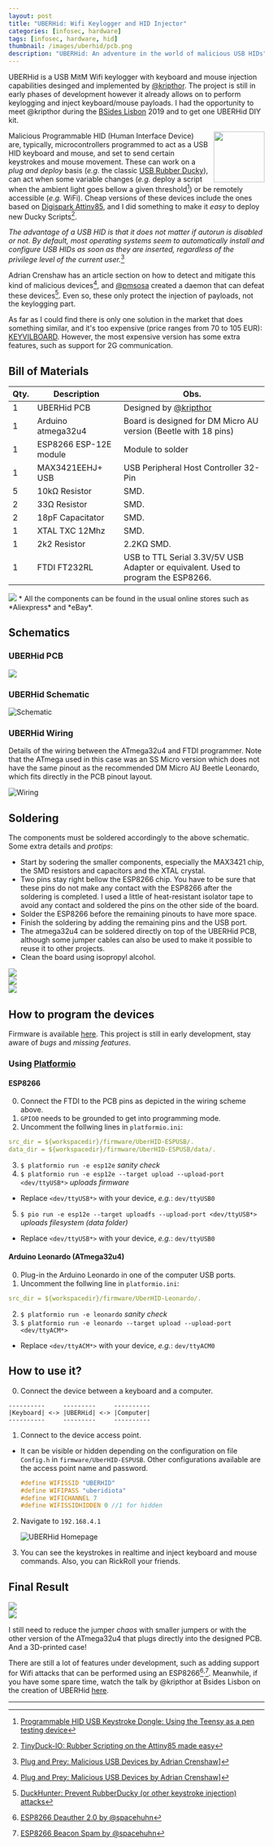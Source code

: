 ```yaml
---
layout: post
title: "UBERHid: Wifi Keylogger and HID Injector"
categories: [infosec, hardware]
tags: [infosec, hardware, hid]
thumbnail: /images/uberhid/pcb.png
description: "UBERHid: An adventure in the world of malicious USB HIDs"
---
```


UBERHid is a USB MitM Wifi keylogger with keyboard and mouse injection capabilities desinged and implemented by [@kripthor](https://twitter.com/kripthor). The project is still in early phases of development however it already allows on to perform keylogging and inject keyboard/mouse payloads. I had the opportunity to meet @kripthor during the [BSides Lisbon](https://bsideslisbon.org/) 2019 and to get one UBERHid DIY kit.

<!--more-->

<img src="/images/uberhid/logo-small.png" style="width:100px; padding-left:8px" align="right">

Malicious Programmable HID (Human Interface Device) are, typically, microcontrollers programmed to act as a USB HID keyboard and mouse, and set to send certain keystrokes and mouse movement. These can work on a _plug and deploy_ basis (_e.g._ the classic [USB Rubber Ducky](https://shop.hak5.org/products/usb-rubber-ducky-deluxe)), can act when some variable changes (_e.g._ deploy a script when the ambient light goes bellow a given threshold[^5]) or be remotely accessible (_e.g._ WiFi). Cheap versions of these devices include the ones based on [Digispark Attiny85](https://hackaday.com/2018/09/17/diy-rubber-ducky-is-as-cheap-as-its-namesake/), and I did something to make it _easy_ to deploy new Ducky Scripts[^6].

_The advantage of a USB HID is that it does not matter if autorun is disabled or not. By default, most operating systems seem to automatically install and configure USB HIDs as soon as they are inserted, regardless of the privilege level of the current user._[^1]

Adrian Crenshaw has an article section on how to detect and mitigate this kind of malicious devices[^1], and [@pmsosa](https://github.com/pmsosa) created a daemon that can defeat these devices[^4]. Even so, these only protect the injection of payloads, not the keylogging part.

As far as I could find there is only one solution in the market that does something similar, and it's too expensive (price ranges from 70 to 105 EUR): [KEYVILBOARD](https://keyvilboard.nl/en/). However, the most expensive version has some extra features, such as support for 2G communication.

## Bill of Materials

| Qty. | Description            | Obs.                                                                              |
| ---- | ---------------------- | --------------------------------------------------------------------------------- |
| 1    | UBERHid PCB            | Designed by [@kripthor](https://github.com/kripthor/UberHid/)                     |
| 1    | Arduino atmega32u4     | Board is designed for DM Micro AU version (Beetle with 18 pins)                   |
| 1    | ESP8266 ESP-12E module | Module to solder                                                                  |
| 1    | MAX3421EEHJ+ USB       | USB Peripheral Host Controller 32-Pin                                             |
| 5    | 10kΩ Resistor          | SMD.                                                                              |
| 2    | 33Ω Resistor           | SMD.                                                                              |
| 2    | 18pF Capacitator       | SMD.                                                                              |
| 1    | XTAL TXC 12Mhz         | SMD.                                                                              |
| 1    | 2k2 Resistor           | 2.2KΩ SMD.                                                                        |
| 1    | FTDI FT232RL           | USB to TTL Serial 3.3V/5V USB Adapter or equivalent. Used to program the ESP8266. |

<img src="/images/uberhid/parts.jpg" style="max-width:400px;">
* All the components can be found in the usual online stores such as *Aliexpress* and *eBay*.

## Schematics

### UBERHid PCB

<img src="/images/uberhid/pcb.png" style="max-width:400px;">

### UBERHid Schematic

![Schematic](/images/uberhid/uberhid-schematic.png)

### UBERHid Wiring

Details of the wiring between the ATmega32u4 and FTDI programmer. Note that the ATmega used in this case was an SS Micro version which does not have the same pinout as the recommended DM Micro AU Beetle Leonardo, which fits directly in the PCB pinout layout.

![Wiring](/images/uberhid/wiring.png)

## Soldering

The components must be soldered accordingly to the above schematic. Some extra details and _protips_:

- Start by sodering the smaller components, especially the MAX3421 chip, the SMD resistors and capacitors and the XTAL crystal.
- Two pins stay right bellow the ESP8266 chip. You have to be sure that these pins do not make any contact with the ESP8266 after the soldering is completed. I used a little of heat-resistant isolator tape to avoid any contact and soldered the pins on the other side of the board.
- Solder the ESP8266 before the remaining pinouts to have more space.
- Finish the soldering by adding the remaining pins and the USB port.
- The atmega32u4 can be soldered directly on top of the UBERHid PCB, although some jumper cables can also be used to make it possible to reuse it to other projects.
- Clean the board using isopropyl alcohol.

<div class="imgsdiv">
    <div class="row">
        <div class="column">
            <img src="/images/uberhid/front.jpg">
        </div>
        <div class="column">
            <img src="/images/uberhid/back.jpg">
        </div>
        <div class="column">
            <img src="/images/uberhid/devices.jpg">
        </div>
    </div>
</div>

## How to program the devices

Firmware is available [here](https://github.com/kripthor/UberHid). This project is still in early development, stay aware of _bugs_ and _missing features_.

### Using [Platformio](https://platformio.org/)

#### ESP8266

0. Connect the FTDI to the PCB pins as depicted in the wiring scheme above.
1. `GPIO0` needs to be grounded to get into programming mode.
2. Uncomment the follwing lines in `platformio.ini`:

```yaml
src_dir = ${workspacedir}/firmware/UberHID-ESPUSB/.
data_dir = ${workspacedir}/firmware/UberHID-ESPUSB/data/.
```

3. `$ platformio run -e esp12e` _sanity check_
4. `$ platformio run -e esp12e --target upload --upload-port <dev/ttyUSB*>` _uploads firmware_

- Replace `<dev/ttyUSB*>` with your device, _e.g._: `dev/ttyUSB0`

5. `$ pio run -e esp12e --target uploadfs --upload-port <dev/ttyUSB*>` _uploads filesystem (data folder)_

- Replace `<dev/ttyUSB*>` with your device, _e.g._: `dev/ttyUSB0`

#### Arduino Leonardo (ATmega32u4)

0. Plug-in the Arduino Leonardo in one of the computer USB ports.
1. Uncomment the follwing line in `platformio.ini`:

```yaml
src_dir = ${workspacedir}/firmware/UberHID-Leonardo/.
```

2. `$ platformio run -e leonardo` _sanity check_
3. `$ platformio run -e leonardo --target upload --upload-port <dev/ttyACM*>`

- Replace `<dev/ttyACM*>` with your device, _e.g._: `dev/ttyACM0`

## How to use it?

0. Connect the device between a keyboard and a computer.

```
----------     ---------     ----------
|Keyboard| <-> |UBERHid| <-> |Computer|
----------     ---------     ----------
```

1. Connect to the device access point.

- It can be visible or hidden depending on the configuration on file `Config.h` in `firmware/UberHID-ESPUSB`. Other configurations available are the access point name and password.

  ```c
  #define WIFISSID "UBERHID"
  #define WIFIPASS "uberidiota"
  #define WIFICHANNEL 7
  #define WIFISSIDHIDDEN 0 //1 for hidden
  ```

2. Navigate to `192.168.4.1`

   ![UBERHid Homepage](/images/uberhid/page-full.png)

3. You can see the keystrokes in realtime and inject keyboard and mouse commands. Also, you can RickRoll your friends.

## Final Result

<div class="imgsdiv">
    <div class="row">
        <div class="column">
            <img src="/images/uberhid/wiring.jpg">
        </div>
        <div class="column">
            <img src="/images/uberhid/voltage.jpg">
        </div>
    </div>
</div>

I still need to reduce the jumper _chaos_ with smaller jumpers or with the other version of the ATmega32u4 that plugs directly into the designed PCB. And a 3D-printed case!

There are still a lot of features under development, such as adding support for Wifi attacks that can be performed using an ESP8266[^2]<sup>,</sup>[^3]. Meanwhile, if you have some spare time, watch the talk by @kripthor at Bsides Lisbon on the creation of UBERHid [here](https://www.youtube.com/watch?v=YB7gelDgJL8).

---

[^1]: [Plug and Prey: Malicious USB Devices by Adrian Crenshaw](http://www.irongeek.com/i.php?page=security/plug-and-prey-malicious-usb-devices)]
[^2]: [ESP8266 Deauther 2.0 by @spacehuhn](https://github.com/spacehuhn/esp8266_deauther)
[^3]: [ESP8266 Beacon Spam by @spacehuhn](https://github.com/spacehuhn/esp8266_beaconSpam)
[^4]: [DuckHunter: Prevent RubberDucky (or other keystroke injection) attacks](https://github.com/pmsosa/duckhunt)
[^5]: [Programmable HID USB Keystroke Dongle: Using the Teensy as a pen testing device](http://www.irongeek.com/i.php?page=security/programmable-hid-usb-keystroke-dongle)
[^6]: [TinyDuck-IO: Rubber Scripting on the Attiny85 made easy](https://github.com/jpdias/tinyduck-io)
